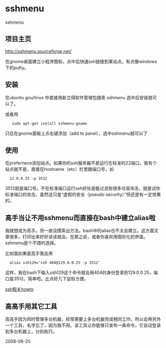 # sshmenu

sshmenu

## 项目主页
http://sshmenu.sourceforge.net/

在gnome桌面建立小程序图标，点中后快速ssh链接到某站点。有点像windows下的putty。

## 安装

在ubuntu gnu/linux 中直接用新立得软件管理包搜索 sshmenu 选中后安装就可以了。

或者用 

       sudo apt-get install sshmenu-gnome 

只后在gnome面板上点右键添加（add to panel），选中sshmenu就可以了

## 使用

在prefernece添加站点。如果你的ssh服务器不是运行在标准的22端口，我有个站点就不是，直接在hostname（etc）栏里跟端口号，如

      12.0.0.25 -p 3512

3512就是端口号。不在标准端口运行ssh好处是能过滤些很多垃圾攻击，就是试你标准端口的攻击。虽然这只是“虚假的安全（pseudo security）”但还是有一定效果的。

## 高手当让不用sshmenu而直接在bash中建立alias啦

我就想成为高手。但一直没摸索出方法。bash中的alias也不太会建立。这方面文章很多，打印出来好好读读就会。在那之前，或者你喜欢用图形化的界面。sshmenu是个不错的选择。

比如我如果是高手我会用 

      alias ssh129='ssh 404@129.0.0.25 -p 3512'

这样，我在bash下输入ssh129这个命令就会用404的身份登录到129.0.0.25，端口是3512。简单吧。比点好几下鼠标方便。

[ssh相关howto](http://www.google.com/search?hl=en&newwindow=1&client=firefox-a&rls=com.ubuntu%3Aen-US%3Aunofficial&hs=G1a&q=ssh+site%3Ahowtoforge.com&btnG=Search)

## 高高手用其它工具
高高手因为同时管理多台机器，经常需要上多台机器完成相同工作。所以会用另外一个工具，名字忘了，因为我不用。该工具让你能够只发布一条命令，它自动登录到多台机器上，分别执行。
      

2008-06-20